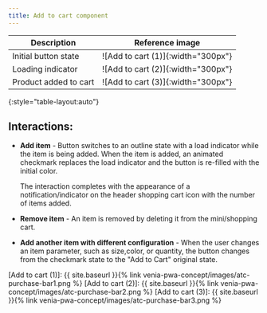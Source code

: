 ```yaml
---
title: Add to cart component
---
```


| Description           | Reference image                    |
| --------------------- | :--------------------------------: |
| Initial button state  | ![Add to cart (1)]{:width="300px"} |
| Loading indicator     | ![Add to cart (2)]{:width="300px"} |
| Product added to cart | ![Add to cart (3)]{:width="300px"} |
{:style="table-layout:auto"}

## Interactions:

* **Add item** - Button switches to an outline state with a load indicator while the item is being added.
  When the item is added, an animated checkmark replaces the load indicator and the button is re-filled with the initial color.

  The interaction completes with the appearance of a notification/indicator on the header shopping cart icon with the number of items added.
* **Remove item** - An item is removed by deleting it from the mini/shopping cart.
* **Add another item with different configuration** - When the user changes an item parameter, such as size,color, or quantity, the button changes from the checkmark state to the "Add to Cart" original state.

[Add to cart (1)]: {{ site.baseurl }}{% link venia-pwa-concept/images/atc-purchase-bar1.png %}
[Add to cart (2)]: {{ site.baseurl }}{% link venia-pwa-concept/images/atc-purchase-bar2.png %}
[Add to cart (3)]: {{ site.baseurl }}{% link venia-pwa-concept/images/atc-purchase-bar3.png %}

